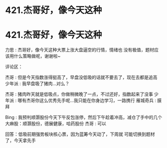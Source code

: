 # 421.杰哥好，像今天这种

# 421.杰哥好，像今天这种

力思 : 杰哥好，像今天这种大票上涨大盘逼空的行情，情绪也 没有极值，题材应该用什么策略做呢，谢谢啦~

评论区：

杰哥 : 但是今天指数涨得挺高了，早盘没低吸的话就不要去了，现在去都是追高 少年派 : 我早盘吸了猪肉…对么？

杰哥 : 猪肉昨天就是低吸点，你做稍微晚了一点，不过还好，指数起来了没事 少年派 : 哪有杰哥你这么优秀先手呢…我只能在你身边学习，一路携行 雁城奇兵 : 膜拜

Bing : 我预判顺灏股份今天下午反包涨停，然后下午趁着冲高，减仓了手中的几个大麻股：顺灏股份，德展健康，哈药股份 杰哥 : 可以

回答：低吸前期强势板块核心票，因为蓝筹今天动了，下周就 可能切换到题材了，今天拿先手